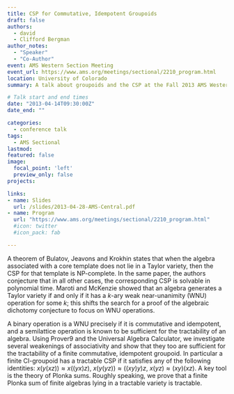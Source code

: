 ```yaml
---
title: CSP for Commutative, Idempotent Groupoids
draft: false
authors: 
  - david
  - Clifford Bergman
author_notes:
  - "Speaker"
  - "Co-Author"
event: AMS Western Section Meeting
event_url: https://www.ams.org/meetings/sectional/2210_program.html
location: University of Colorado
summary: A talk about groupoids and the CSP at the Fall 2013 AMS Western Section Meeting

# Talk start and end times
date: "2013-04-14T09:30:00Z"
date_end: ""

categories: 
  - conference talk
tags:
  - AMS Sectional
lastmod:
featured: false
image:
  focal_point: 'left'
  preview_only: false
projects: 

links:
- name: Slides  
  url: /slides/2013-04-28-AMS-Central.pdf
- name: Program
  url: "https://www.ams.org/meetings/sectional/2210_program.html"
  #icon: twitter
  #icon_pack: fab

---
```

A theorem of Bulatov, Jeavons and Krokhin states that when the algebra associated with a core template does not lie in a Taylor variety, then the CSP for that template is NP-complete. In the same paper, the authors conjecture that in all other cases, the corresponding CSP is solvable in polynomial time. Maroti and McKenzie showed that an algebra generates a Taylor variety if and only if it has a $k$-ary weak near-unanimity (WNU) operation for some $k$; this shifts the search for a proof of the algebraic dichotomy conjecture to focus on WNU operations.

A binary operation is a WNU precisely if it is commutative and idempotent, and a semilattice operation is known to be sufficient for the tractability of an algebra. Using Prover9 and the Universal Algebra Calculator, we investigate several weakenings of associativity and show that they too are sufficient for the tractability of a finite commutative, idempotent groupoid. In particular a finite CI-groupoid has a tractable CSP if it satisfies any of the following identities: $x(y(xz)) \approx x((yx)z)$, $x(y(yz)) \approx ((xy)y)z$, $x(yz) \approx (xy)(xz)$. A key tool is the theory of Plonka sums. Roughly speaking, we prove that a finite Plonka sum of finite algebras lying in a tractable variety is tractable.